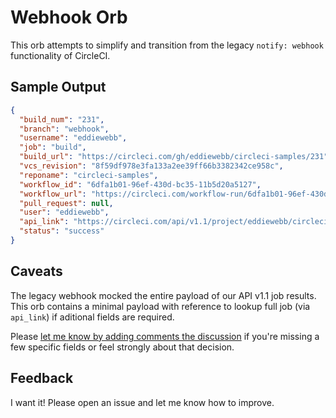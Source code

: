 # Webhook Orb

This orb attempts to simplify and transition from the legacy `notify: webhook` functionality of CircleCI.

## Sample Output

```json
{
  "build_num": "231",
  "branch": "webhook",
  "username": "eddiewebb",
  "job": "build",
  "build_url": "https://circleci.com/gh/eddiewebb/circleci-samples/231",
  "vcs_revision": "8f59df978e3fa133a2ee39ff66b3382342ce958c",
  "reponame": "circleci-samples",
  "workflow_id": "6dfa1b01-96ef-430d-bc35-11b5d20a5127",
  "workflow_url": "https://circleci.com/workflow-run/6dfa1b01-96ef-430d-bc35-11b5d20a5127",
  "pull_request": null,
  "user": "eddiewebb",
  "api_link": "https://circleci.com/api/v1.1/project/eddiewebb/circleci-samples/231",
  "status": "success"
}
```

## Caveats

The legacy webhook mocked the entire payload of our API v1.1 job results.  This orb contains a minimal payload with reference to lookup full job (via `api_link`) if aditional fields are required.

Please [let me know by adding comments the discussion](https://github.com/eddiewebb/circleci-webhook-orb/issues/1) if you're missing a few specific fields or feel strongly about that decision.


## Feedback

I want it! Please open an issue and let me know how to improve.
